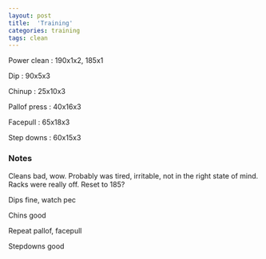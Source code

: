 ```yaml
---
layout: post
title:  'Training'
categories: training
tags: clean
---
```


Power clean  :  190x1x2, 185x1

Dip  :  90x5x3

Chinup  :  25x10x3

Pallof press  : 40x16x3

Facepull  : 65x18x3

Step downs  :  60x15x3

### Notes

Cleans bad, wow. Probably was tired, irritable, not in the right state of mind. Racks were really off. Reset to 185?

Dips fine, watch pec

Chins good

Repeat pallof, facepull

Stepdowns good
